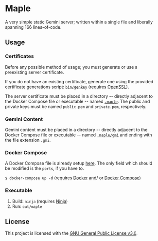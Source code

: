 # Maple

A very simple static Gemini server; written within a single file and liberally
spanning 166 lines-of-code.

## Usage

### Certificates

Before any possible method of usage; you must generate or use a preexisting
server certificate.

If you do not have an existing certificate, generate one using the provided
certificate generations script: [`bin/genkey`](bin/genkey) (requires
[OpenSSL](https://www.openssl.org/)).

The server certificate must be placed in a directory -- directly adjacent to the
Docker Compose file or executable -- named [`.maple`](.maple). The public and
private keys must be named `public.pem` and `private.pem`, respectively.

### Gemini Content

Gemini content must be placed in a directory -- directly adjacent to the
Docker Compose file or executable -- named [`.maple/gmi`](.maple/gmi) and
ending with the file extension `.gmi`.

### Docker Compose

A Docker Compose file is already setup [here](./docker-compose.yaml). The only
field which should be modified is the `ports`, if you have to.

`$ docker-compose up -d` (requires [Docker](https://www.docker.com/) and/ or
[Docker Compose](https://docs.docker.com/compose/))

### Executable

1. Build: `ninja` (requires [Ninja](https://ninja-build.org/))
2. Run: `out/maple`

## License

This project is licensed with the [GNU General Public License v3.0](./LICENSE).
